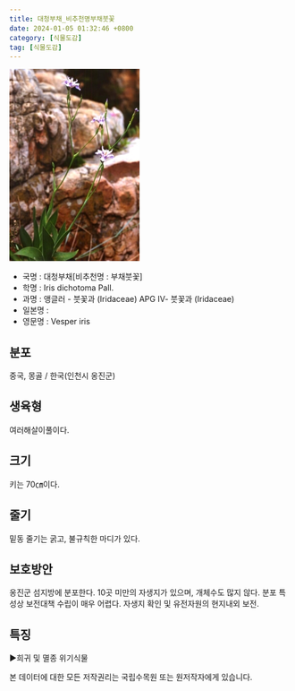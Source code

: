 ```yaml
---
title: 대청부채_비추천명부채붓꽃
date: 2024-01-05 01:32:46 +0800
category: [식물도감]
tag: [식물도감]
---
```




![대청부채[비추천명 : 부채붓꽃]](/assets/img/fileUpload/plants/basic/Iridaceae/Iris/15213/1_th2.JPG)
- 국명 : 대청부채[비추천명 : 부채붓꽃]
- 학명 : Iris dichotoma Pall.
- 과명 : 앵글러 - 붓꽃과 (Iridaceae) APG Ⅳ- 붓꽃과 (Iridaceae)
- 일본명 : 
- 영문명 : Vesper iris


## 분포
중국, 몽골 / 한국(인천시 옹진군) 
## 생육형
여러해살이풀이다.
## 크기
키는 70㎝이다.
## 줄기
밑동 줄기는 굵고, 불규칙한 마디가 있다.
## 보호방안
옹진군 섬지방에 분포한다. 10곳 미만의 자생지가 있으며, 개체수도 많지 않다. 분포 특성상 보전대책 수립이 매우 어렵다. 자생지 확인 및 유전자원의 현지내외 보전.
## 특징
▶희귀 및 멸종 위기식물






본 데이터에 대한 모든 저작권리는 국립수목원 또는 원저작자에게 있습니다.
